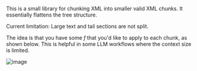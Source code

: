 This is a small library for chunking XML into smaller valid XML
chunks. It essentially flattens the tree structure.

Current limitation: Large text and tail sections are not split.

The idea is that you have some $f$ that you'd like to apply to each
chunk, as shown below.  This is helpful in some LLM workflows where
the context size is limited.

![image](https://github.com/drhodes/chunk_xml/assets/84929/3a611c01-7656-4cd8-8fb6-1a88e439cc74)
